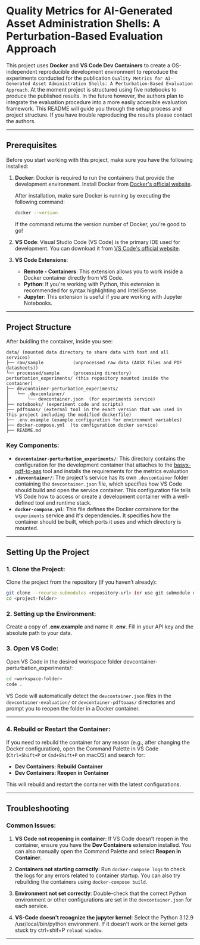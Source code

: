 # Quality Metrics for AI-Generated Asset Administration Shells: A Perturbation-Based Evaluation Approach

This project uses **Docker** and **VS Code Dev Containers** to create a OS-independent reproducible development environment to reproduce the experiments conducted for the publication `Quality Metrics for AI-Generated Asset Administration Shells: A Perturbation-Based Evaluation Approach`. At the moment project is structured using five notebooks to produce the published results. In the future however, the authors plan to integrate the evaluation procedure into a more easily accesible evaluation framework. This README will guide you through the setup process and project structure. If you have trouble reproducing the results please contact the authors.

---

## Prerequisites

Before you start working with this project, make sure you have the following installed:

1. **Docker**:
   Docker is required to run the containers that provide the development environment. Install Docker from [Docker's official website](https://www.docker.com/get-started).

   After installation, make sure Docker is running by executing the following command:

   ```bash
   docker --version
   ```

   If the command returns the version number of Docker, you're good to go!

2. **VS Code**:
   Visual Studio Code (VS Code) is the primary IDE used for development. You can download it from [VS Code's official website](https://code.visualstudio.com/).

3. **VS Code Extensions**:
   - **Remote - Containers**: This extension allows you to work inside a Docker container directly from VS Code.
   - **Python**: If you're working with Python, this extension is recommended for syntax highlighting and IntelliSense.
   - **Jupyter**: This extension is useful if you are working with Jupyter Notebooks.

---

## Project Structure

After buidling the container, inside you see:

```
data/ (mounted data directory to share data with host and all services)
├── raw/sample           (unprocessed raw data (AASX files and PDF datasheets))
└── processed/sample     (processing directory)
perturbation_experiments/ (this repository mounted inside the container)
├── devcontainer-perturbation_experiments/
│   └── .devcontainer/
│       └── devcontainer.json  (for experiments service)
├── notebooks/ (experiment code and scripts)
├── pdftoaas/ (external tool in the exact version that was used in this project including the modified dockerfile)
├── .env.example (example configuration for environment variables)
├── docker-compose.yml  (to configuration docker service)
├── README.md

```

### Key Components:
- **`devcontainer-perturbation_experiments/`**: This directory contains the configuration for the development container that attaches to the [basyx-pdf-to-aas](https://github.com/eclipse-basyx/basyx-pdf-to-aas) tool and installs the requirements for the metrics evaluation
- **`.devcontainer/`**: The project's service has its own `.devcontainer` folder containing the `devcontainer.json` file, which specifies how VS Code should build and open the service container. This configuration file tells VS Code how to access or create a development container with a well-defined tool and runtime stack. 
- **`docker-compose.yml`**: This file defines the Docker containere for the `experiments` service and it's dependencies. It specifies how the container should be built, which ports it uses and which directory is mounted.

---

## Setting Up the Project

### 1. **Clone the Project**:

Clone the project from the repository (if you haven’t already):

```bash
git clone --recurse-submodules <repository-url> (or use git submodule update --init --recursive)
cd <project-folder>
```
### 2. **Setting up the Environment**:

Create a copy of **.env.example** and name it **.env**.
Fill in your API key and the absolute path to your data.

### 3. **Open VS Code**:

Open VS Code in the desired workspace folder devcontainer-perturbation_experiments/:

```bash
cd <workspace-folder>
code .
```

VS Code will automatically detect the `devcontainer.json` files in the `devcontainer-evaluation/` or `devcontainer-pdftoaas/` directories and prompt you to reopen the folder in a Docker container.

---

### 4. **Rebuild or Restart the Container**:

If you need to rebuild the container for any reason (e.g., after changing the Docker configuration), open the Command Palette in VS Code (`Ctrl+Shift+P` or `Cmd+Shift+P` on macOS) and search for:

- **Dev Containers: Rebuild Container**
- **Dev Containers: Reopen in Container**

This will rebuild and restart the container with the latest configurations.


---


## Troubleshooting

### Common Issues:
1. **VS Code not reopening in container**: If VS Code doesn’t reopen in the container, ensure you have the **Dev Containers** extension installed. You can also manually open the Command Palette and select **Reopen in Container**.

2. **Containers not starting correctly**: Run `docker-compose logs` to check the logs for any errors related to container startup. You can also try rebuilding the containers using `docker-compose build`.

3. **Environment not set correctly**: Double-check that the correct Python environment or other configurations are set in the `devcontainer.json` for each service.

4. **VS-Code doesn't recognize the jupyter kernel**: Select the Python 3.12.9 /usr/local/bin/python environment. If it doesn't work or the kernel gets stuck try ctrl+shif+P `reload window`.
---
